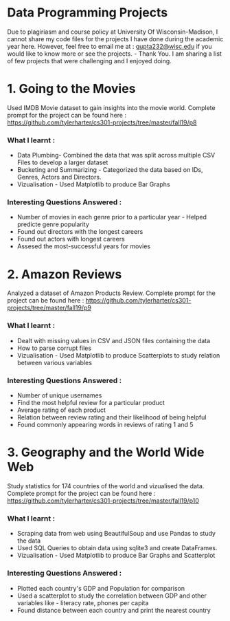 # Data Programming Projects
Due to plagiriasm and course policy at University Of Wisconsin-Madison, I cannot share my code files for the projects I have done during the academic year here. However, feel free to email me at : gupta232@wisc.edu if you would like to know more or see the projects. - Thank You. I am sharing a list of few projects that were challenging and I enjoyed doing. 

# 1. Going to the Movies 
Used IMDB Movie dataset to gain insights into the movie world. Complete prompt for the project can be found here : https://github.com/tylerharter/cs301-projects/tree/master/fall19/p8

### What I learnt :
- Data Plumbing- Combined the data that was split across multiple CSV Files to develop a larger dataset
- Bucketing and Summarizing - Categorized the data based on IDs, Genres, Actors and Directors.
- Vizualisation - Used Matplotlib to produce Bar Graphs
### Interesting Questions Answered :
- Number of movies in each genre prior to a particular year - Helped predicte genre popularity
- Found out directors with the longest careers
- Found out actors with longest careers
- Assesed the most-successful years for movies



# 2. Amazon Reviews 
Analyzed a dataset of Amazon Products Review. Complete prompt for the project can be found here : https://github.com/tylerharter/cs301-projects/tree/master/fall19/p9

### What I learnt :
- Dealt with missing values in CSV and JSON files containing the data
- How to parse corrupt files
- Vizualisation - Used Matplotlib to produce Scatterplots to study relation between various variables 
### Interesting Questions Answered :
- Number of unique usernames
- Find the most helpful review for a particular product
- Average rating of each product
- Relation between review rating and their likelihood of being helpful
- Found commonly appearing words in reviews of rating 1 and 5



# 3. Geography and the World Wide Web 
Study statistics for 174 countries of the world and vizualised the data. Complete prompt for the project can be found here : https://github.com/tylerharter/cs301-projects/tree/master/fall19/p10

### What I learnt :
- Scraping data from web using BeautifulSoup and use Pandas to study the data
- Used SQL Queries to obtain data using sqlite3 and create DataFrames.
- Vizualisation - Used Matplotlib to produce Bar Graphs and Scatterplot
### Interesting Questions Answered :
- Plotted each country's GDP and Population for comparison
- Used a scatterplot to study the correlation between GDP and other variables like - literacy rate, phones per capita
- Found distance between each country and print the nearest country










